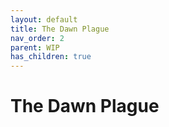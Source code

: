 ```yaml
---
layout: default
title: The Dawn Plague
nav_order: 2
parent: WIP
has_children: true
---
```


# The Dawn Plague
